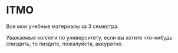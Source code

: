 # ITMO

Все мои учебные материалы за 3 семестра.

Уважаемые коллеги по университету, если вы хотите что-нибудь спиздить, то пиздите, пожалуйста, аккуратно.
